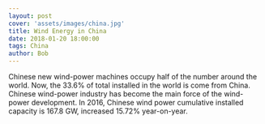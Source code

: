 ```yaml
---
layout: post
cover: 'assets/images/china.jpg'
title: Wind Energy in China
date: 2018-01-20 18:00:00
tags: China
author: Bob
---
```


<p>Chinese new wind-power machines occupy half of the number around the world. Now, the 33.6% of total installed in the world is come from China. Chinese wind-power industry has become the main force of the wind-power development. In 2016, Chinese wind power cumulative installed capacity is 167.8 GW, increased 15.72% year-on-year.</p>

<amp-img src="{{ site.baseurl }}assets/images/gov.png" width="656" height="400" layout="responsive" alt="" class="mb3"></amp-img>

<div id="container"></div>
<link rel="stylesheet" href="https://imsun.github.io/gitment/style/default.css">
<script src="https://imsun.github.io/gitment/dist/gitment.browser.js"></script>
<script>
    var gitment = new Gitment({
        id: '页面 ID', // 可选。这个选项不写（不是留空），默认为 location.href
        owner: 'zhuxilei',
        repo: 'Wind-Energy',
        oauth: {
            client_id: 'f0548e62579233c0b6eb',
            client_secret: '355b729d60dcb94f043f452617718a68db1091cf',
        },
     });
    gitment.render('container'); //container为你要显示评论的id
</script>
